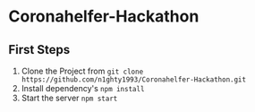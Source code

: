# Coronahelfer-Hackathon

## First Steps

1. Clone the Project from `git clone https://github.com/n1ghty1993/Coronahelfer-Hackathon.git`
2. Install dependency's `npm install`
3. Start the server `npm start`

